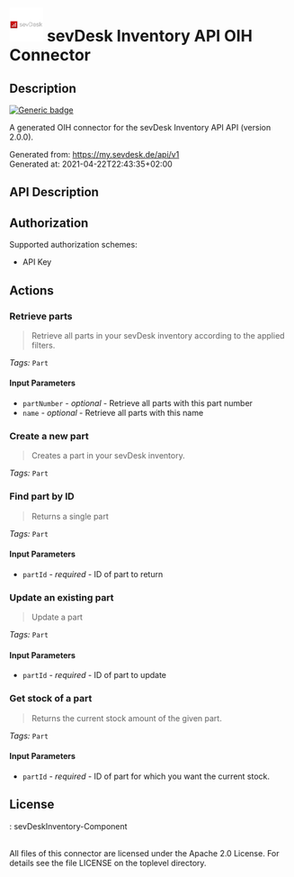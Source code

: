 # ![LOGO](logo.png) sevDesk Inventory API OIH Connector

## Description

[![Generic badge](https://img.shields.io/badge/Status-NotTested!-lightgrey.svg)](https://shields.io/)

A generated OIH connector for the sevDesk Inventory API API (version 2.0.0).

Generated from: https://my.sevdesk.de/api/v1<br/>
Generated at: 2021-04-22T22:43:35+02:00

## API Description

## Authorization

Supported authorization schemes:

- API Key

## Actions

### Retrieve parts

> Retrieve all parts in your sevDesk inventory according to the applied filters.<br/>

_Tags:_ `Part`

#### Input Parameters

- `partNumber` - _optional_ - Retrieve all parts with this part number<br/>
- `name` - _optional_ - Retrieve all parts with this name<br/>

### Create a new part

> Creates a part in your sevDesk inventory.<br/>

_Tags:_ `Part`

### Find part by ID

> Returns a single part<br/>

_Tags:_ `Part`

#### Input Parameters

- `partId` - _required_ - ID of part to return<br/>

### Update an existing part

> Update a part<br/>

_Tags:_ `Part`

#### Input Parameters

- `partId` - _required_ - ID of part to update<br/>

### Get stock of a part

> Returns the current stock amount of the given part.<br/>

_Tags:_ `Part`

#### Input Parameters

- `partId` - _required_ - ID of part for which you want the current stock.<br/>

## License

: sevDeskInventory-Component<br/>
<br/>

All files of this connector are licensed under the Apache 2.0 License. For details
see the file LICENSE on the toplevel directory.

